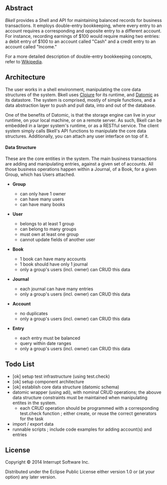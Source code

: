 ## Abstract

_Bkell_ provides a Shell and API for maintaining balanced records for business transactions. It employs double-entry bookkeeping, where every entry to an account requires a corresponding and opposite entry to a different account. For instance, recording earnings of $100 would require making two entries: a debit entry of $100 to an account called "Cash" and a credit entry to an account called "Income."

For a more detailed description of double-entry bookkeeping concepts, refer to [Wikipedia](http://en.wikipedia.org/wiki/Double-entry_bookkeeping_system).

## Architecture 

The user works in a shell environment, manipulating the core data structures of the system. Bkell uses [Clojure](http://clojure.org/) for its runtime, and [Datomic](http://www.datomic.com/) as its datastore. The system is comprised, mostly of simple functions, and a data abstraction layer to push and pull data, into and out of the database. 

One of the benefits of Datomic, is that the storage engine can live in your runtime, on your local machine, or on a remote server. As such, Bkell can be embedded in a larger system's runtime, or as a RESTful service. The client system simply calls Bkell's API functions to manipulate the core data structures. Additionally, you can attach any user interface on top of it. 

#### Data Structure

These are the core entities in the system. The main business transactions are adding and manipulating entries, against a given set of accounts. All those business operations happen within a Journal, of a Book, for a given Group, which has Users attached. 

  - **Group**
    - can only have 1 owner 
    - can have many users
    - can have many books 

  - **User**
    - belongs to at least 1 group 
    - can belong to many groups 
    - must own at least one group 
    - cannot update fields of another user

  - **Book**
    - 1 book can have many accounts 
    - 1 book should have only 1 journal 
    - only a group's users (incl. owner) can CRUD this data

  - **Journal**
    - each journal can have many entries 
    - only a group's users (incl. owner) can CRUD this data

  - **Account**
    - no duplicates
    - only a group's users (incl. owner) can CRUD this data

  - **Entry**
    - each entry must be balanced 
    - query within date ranges
    - only a group's users (incl. owner) can CRUD this data

## Todo List

- [ok] setup test infrastructure (using test.check)
- [ok] setup component architecture
- [ok] establish core data structure (datomic schema)
- datomic wrapper (using adi), with nominal CRUD operations; the abouve data structure constraints must be maintained when manipulating entites in the system.
  - each CRUD operation should be programmed with a corresponding test.check function ; either create, or reuse the correct generators for the task 
- import / export data 
- runnable scripts ; include code examples for adding account(s) and entries 


## License

Copyright © 2014 Interrupt Software Inc.

Distributed under the Eclipse Public License either version 1.0 or (at
your option) any later version.

